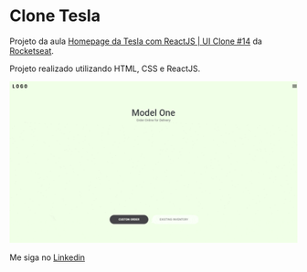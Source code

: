 ﻿# Clone Tesla

Projeto da aula <a href="https://www.youtube.com/watch?v=Mf4Se4ZGcG8">Homepage da Tesla com ReactJS | UI Clone #14</a> da <a href="https://rocketseat.com.br/">Rocketseat</a>.

Projeto realizado utilizando HTML, CSS e ReactJS.

<img src="./github/clonetesla.gif" width="800">

Me siga no <a href="https://www.linkedin.com/in/jose-de-souza/">Linkedin</a>